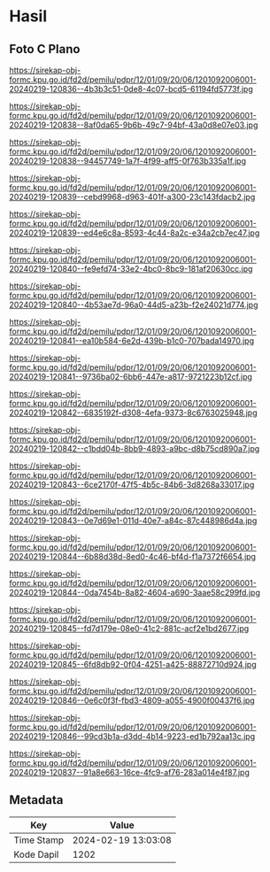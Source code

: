 # Hasil

## Foto C Plano

https://sirekap-obj-formc.kpu.go.id/fd2d/pemilu/pdpr/12/01/09/20/06/1201092006001-20240219-120836--4b3b3c51-0de8-4c07-bcd5-61194fd5773f.jpg

https://sirekap-obj-formc.kpu.go.id/fd2d/pemilu/pdpr/12/01/09/20/06/1201092006001-20240219-120838--8af0da65-9b6b-49c7-94bf-43a0d8e07e03.jpg

https://sirekap-obj-formc.kpu.go.id/fd2d/pemilu/pdpr/12/01/09/20/06/1201092006001-20240219-120838--94457749-1a7f-4f99-aff5-0f763b335a1f.jpg

https://sirekap-obj-formc.kpu.go.id/fd2d/pemilu/pdpr/12/01/09/20/06/1201092006001-20240219-120839--cebd9968-d963-401f-a300-23c143fdacb2.jpg

https://sirekap-obj-formc.kpu.go.id/fd2d/pemilu/pdpr/12/01/09/20/06/1201092006001-20240219-120839--ed4e6c8a-8593-4c44-8a2c-e34a2cb7ec47.jpg

https://sirekap-obj-formc.kpu.go.id/fd2d/pemilu/pdpr/12/01/09/20/06/1201092006001-20240219-120840--fe9efd74-33e2-4bc0-8bc9-181af20630cc.jpg

https://sirekap-obj-formc.kpu.go.id/fd2d/pemilu/pdpr/12/01/09/20/06/1201092006001-20240219-120840--4b53ae7d-96a0-44d5-a23b-f2e24021d774.jpg

https://sirekap-obj-formc.kpu.go.id/fd2d/pemilu/pdpr/12/01/09/20/06/1201092006001-20240219-120841--ea10b584-6e2d-439b-b1c0-707bada14970.jpg

https://sirekap-obj-formc.kpu.go.id/fd2d/pemilu/pdpr/12/01/09/20/06/1201092006001-20240219-120841--9736ba02-6bb6-447e-a817-9721223b12cf.jpg

https://sirekap-obj-formc.kpu.go.id/fd2d/pemilu/pdpr/12/01/09/20/06/1201092006001-20240219-120842--6835192f-d308-4efa-9373-8c6763025948.jpg

https://sirekap-obj-formc.kpu.go.id/fd2d/pemilu/pdpr/12/01/09/20/06/1201092006001-20240219-120842--c1bdd04b-8bb9-4893-a9bc-d8b75cd890a7.jpg

https://sirekap-obj-formc.kpu.go.id/fd2d/pemilu/pdpr/12/01/09/20/06/1201092006001-20240219-120843--6ce2170f-47f5-4b5c-84b6-3d8268a33017.jpg

https://sirekap-obj-formc.kpu.go.id/fd2d/pemilu/pdpr/12/01/09/20/06/1201092006001-20240219-120843--0e7d69e1-011d-40e7-a84c-87c448986d4a.jpg

https://sirekap-obj-formc.kpu.go.id/fd2d/pemilu/pdpr/12/01/09/20/06/1201092006001-20240219-120844--6b88d38d-8ed0-4c46-bf4d-f1a7372f6654.jpg

https://sirekap-obj-formc.kpu.go.id/fd2d/pemilu/pdpr/12/01/09/20/06/1201092006001-20240219-120844--0da7454b-8a82-4604-a690-3aae58c299fd.jpg

https://sirekap-obj-formc.kpu.go.id/fd2d/pemilu/pdpr/12/01/09/20/06/1201092006001-20240219-120845--fd7d179e-08e0-41c2-881c-acf2e1bd2677.jpg

https://sirekap-obj-formc.kpu.go.id/fd2d/pemilu/pdpr/12/01/09/20/06/1201092006001-20240219-120845--6fd8db92-0f04-4251-a425-88872710d924.jpg

https://sirekap-obj-formc.kpu.go.id/fd2d/pemilu/pdpr/12/01/09/20/06/1201092006001-20240219-120846--0e6c0f3f-fbd3-4809-a055-4900f00437f6.jpg

https://sirekap-obj-formc.kpu.go.id/fd2d/pemilu/pdpr/12/01/09/20/06/1201092006001-20240219-120846--99cd3b1a-d3dd-4b14-9223-ed1b792aa13c.jpg

https://sirekap-obj-formc.kpu.go.id/fd2d/pemilu/pdpr/12/01/09/20/06/1201092006001-20240219-120837--91a8e663-16ce-4fc9-af76-283a014e4f87.jpg


## Metadata

| Key        | Value               |
| ---------- | ------------------- |
| Time Stamp | 2024-02-19 13:03:08 |
| Kode Dapil | 1202                |



